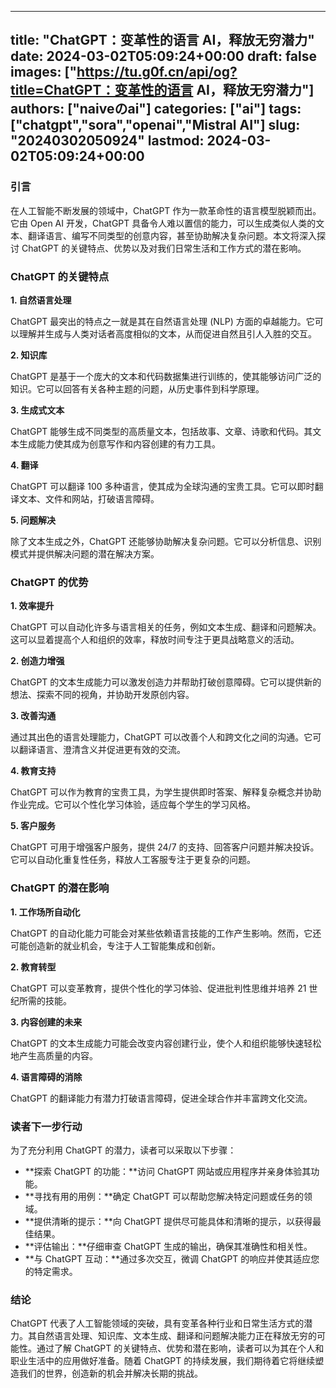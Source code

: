
---
title: "ChatGPT：变革性的语言 AI，释放无穷潜力"
date: 2024-03-02T05:09:24+00:00
draft: false
images: ["https://tu.g0f.cn/api/og?title=ChatGPT：变革性的语言 AI，释放无穷潜力"]
authors: ["naiveのai"]
categories: ["ai"]
tags: ["chatgpt","sora","openai","Mistral AI"]
slug: "20240302050924"
lastmod: 2024-03-02T05:09:24+00:00
---
### 引言

在人工智能不断发展的领域中，ChatGPT 作为一款革命性的语言模型脱颖而出。它由 Open AI 开发，ChatGPT 具备令人难以置信的能力，可以生成类似人类的文本、翻译语言、编写不同类型的创意内容，甚至协助解决复杂问题。本文将深入探讨 ChatGPT 的关键特点、优势以及对我们日常生活和工作方式的潜在影响。

### ChatGPT 的关键特点

**1. 自然语言处理**

ChatGPT 最突出的特点之一就是其在自然语言处理 (NLP) 方面的卓越能力。它可以理解并生成与人类对话者高度相似的文本，从而促进自然且引人入胜的交互。

**2. 知识库**

ChatGPT 是基于一个庞大的文本和代码数据集进行训练的，使其能够访问广泛的知识。它可以回答有关各种主题的问题，从历史事件到科学原理。

**3. 生成式文本**

ChatGPT 能够生成不同类型的高质量文本，包括故事、文章、诗歌和代码。其文本生成能力使其成为创意写作和内容创建的有力工具。

**4. 翻译**

ChatGPT 可以翻译 100 多种语言，使其成为全球沟通的宝贵工具。它可以即时翻译文本、文件和网站，打破语言障碍。

**5. 问题解决**

除了文本生成之外，ChatGPT 还能够协助解决复杂问题。它可以分析信息、识别模式并提供解决问题的潜在解决方案。

### ChatGPT 的优势

**1. 效率提升**

ChatGPT 可以自动化许多与语言相关的任务，例如文本生成、翻译和问题解决。这可以显着提高个人和组织的效率，释放时间专注于更具战略意义的活动。

**2. 创造力增强**

ChatGPT 的文本生成能力可以激发创造力并帮助打破创意障碍。它可以提供新的想法、探索不同的视角，并协助开发原创内容。

**3. 改善沟通**

通过其出色的语言处理能力，ChatGPT 可以改善个人和跨文化之间的沟通。它可以翻译语言、澄清含义并促进更有效的交流。

**4. 教育支持**

ChatGPT 可以作为教育的宝贵工具，为学生提供即时答案、解释复杂概念并协助作业完成。它可以个性化学习体验，适应每个学生的学习风格。

**5. 客户服务**

ChatGPT 可用于增强客户服务，提供 24/7 的支持、回答客户问题并解决投诉。它可以自动化重复性任务，释放人工客服专注于更复杂的问题。

### ChatGPT 的潜在影响

**1. 工作场所自动化**

ChatGPT 的自动化能力可能会对某些依赖语言技能的工作产生影响。然而，它还可能创造新的就业机会，专注于人工智能集成和创新。

**2. 教育转型**

ChatGPT 可以变革教育，提供个性化的学习体验、促进批判性思维并培养 21 世纪所需的技能。

**3. 内容创建的未来**

ChatGPT 的文本生成能力可能会改变内容创建行业，使个人和组织能够快速轻松地产生高质量的内容。

**4. 语言障碍的消除**

ChatGPT 的翻译能力有潜力打破语言障碍，促进全球合作并丰富跨文化交流。

### 读者下一步行动

为了充分利用 ChatGPT 的潜力，读者可以采取以下步骤：

* **探索 ChatGPT 的功能：**访问 ChatGPT 网站或应用程序并亲身体验其功能。
* **寻找有用的用例：**确定 ChatGPT 可以帮助您解决特定问题或任务的领域。
* **提供清晰的提示：**向 ChatGPT 提供尽可能具体和清晰的提示，以获得最佳结果。
* **评估输出：**仔细审查 ChatGPT 生成的输出，确保其准确性和相关性。
* **与 ChatGPT 互动：**通过多次交互，微调 ChatGPT 的响应并使其适应您的特定需求。

### 结论

ChatGPT 代表了人工智能领域的突破，具有变革各种行业和日常生活方式的潜力。其自然语言处理、知识库、文本生成、翻译和问题解决能力正在释放无穷的可能性。通过了解 ChatGPT 的关键特点、优势和潜在影响，读者可以为其在个人和职业生活中的应用做好准备。随着 ChatGPT 的持续发展，我们期待着它将继续塑造我们的世界，创造新的机会并解决长期的挑战。
